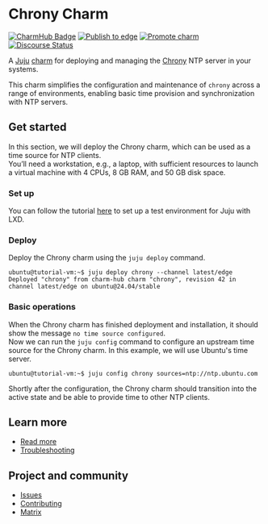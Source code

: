 # Chrony Charm

[![CharmHub Badge](https://charmhub.io/chrony/badge.svg)](https://charmhub.io/chrony)
[![Publish to edge](https://github.com/canonical/chrony-operator/actions/workflows/publish_charm.yaml/badge.svg)](https://github.com/canonical/chrony-operator/actions/workflows/publish_charm.yaml)
[![Promote charm](https://github.com/canonical/chrony-operator/actions/workflows/promote_charm.yaml/badge.svg)](https://github.com/canonical/chrony-operator/actions/workflows/promote_charm.yaml)
[![Discourse Status](https://img.shields.io/discourse/status?server=https%3A%2F%2Fdiscourse.charmhub.io&style=flat&label=CharmHub%20Discourse)](https://discourse.charmhub.io)

A [Juju](https://juju.is/) [charm](https://juju.is/docs/olm/charmed-operators)
for deploying and managing the [Chrony](https://chrony-project.org) NTP server 
in your systems.

This charm simplifies the configuration and maintenance of `chrony` across a 
range of environments, enabling basic time provision and synchronization with 
NTP servers.

## Get started
In this section, we will deploy the Chrony charm, which can be used as a time source for NTP clients.  
You’ll need a workstation, e.g., a laptop, with sufficient resources to launch a virtual machine with 4 CPUs, 8 GB RAM, and 50 GB disk space.

### Set up
You can follow the tutorial [here](https://juju.is/docs/juju/set-up--tear-down-your-test-environment#heading--set-up-automatically) to set up a test environment for Juju with LXD.

### Deploy
Deploy the Chrony charm using the `juju deploy` command.

```
ubuntu@tutorial-vm:~$ juju deploy chrony --channel latest/edge
Deployed "chrony" from charm-hub charm "chrony", revision 42 in channel latest/edge on ubuntu@24.04/stable
```

### Basic operations
When the Chrony charm has finished deployment and installation, it should show the message `no time source configured`.  
Now we can run the `juju config` command to configure an upstream time source for the Chrony charm. In this example, we will use Ubuntu's time server.

```
ubuntu@tutorial-vm:~$ juju config chrony sources=ntp://ntp.ubuntu.com
```

Shortly after the configuration, the Chrony charm should transition into the active state and be able to provide time to other NTP clients.

## Learn more
* [Read more](https://charmhub.io/chrony)
* [Troubleshooting](https://matrix.to/#/#charmhub-charmdev:ubuntu.com)

## Project and community
* [Issues](https://github.com/canonical/chrony-operator/issues)
* [Contributing](https://charmhub.io/chrony/docs/how-to-contribute)
* [Matrix](https://matrix.to/#/#charmhub-charmdev:ubuntu.com)